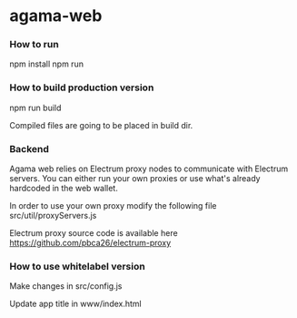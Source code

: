 # agama-web

### How to run
npm install
npm run

### How to build production version
npm run build

Compiled files are going to be placed in build dir.

### Backend
Agama web relies on Electrum proxy nodes to communicate with Electrum servers. You can either run your own proxies or use what's already hardcoded in the web wallet.

In order to use your own proxy modify the following file src/util/proxyServers.js

Electrum proxy source code is available here https://github.com/pbca26/electrum-proxy

### How to use whitelabel version
Make changes in src/config.js

Update app title in www/index.html
